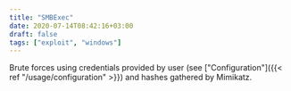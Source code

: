 ```yaml
---
title: "SMBExec"
date: 2020-07-14T08:42:16+03:00
draft: false
tags: ["exploit", "windows"]
---
```


Brute forces using credentials provided by user (see ["Configuration"]({{< ref "/usage/configuration" >}}) and hashes gathered by Mimikatz.

